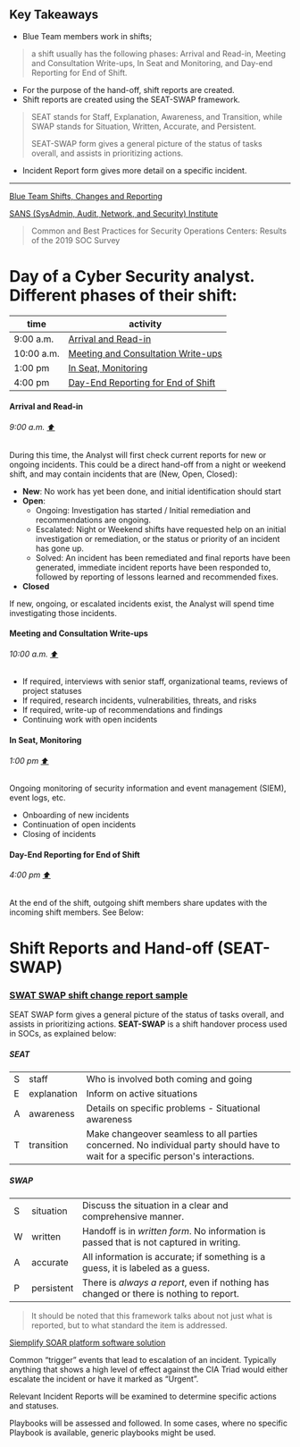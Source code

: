 ## Key Takeaways

- Blue Team members work in shifts;
> a shift usually has the following phases: Arrival and Read-in, Meeting and Consultation Write-ups, In Seat and Monitoring, and Day-end Reporting for End of Shift.
- For the purpose of the hand-off, shift reports are created.
- Shift reports are created using the SEAT-SWAP framework.
> SEAT stands for Staff, Explanation, Awareness, and Transition, while SWAP stands for Situation, Written, Accurate, and Persistent.
> 
> SEAT-SWAP form gives a general picture of the status of tasks overall, and assists in prioritizing actions.
- Incident Report form gives more detail on a specific incident.
___

[Blue Team Shifts, Changes and Reporting](https://web.compass.lighthouselabs.ca/p/cyber/days/w04d1/activities/2954)

[SANS (SysAdmin, Audit, Network, and Security) Institute](https://www.sans.org/media/analyst-program/common-practices-security-operations-centers-results-2019-soc-survey-39060.p)
> Common and Best Practices for Security Operations Centers: Results of the 2019 SOC Survey

# Day of a Cyber Security analyst. Different phases of their shift:
| time | activity |
|-|-------|
| 9:00 a.m. | [Arrival and Read-in](#arrival-and-read-in) |
| 10:00 a.m. | [Meeting and Consultation Write-ups](#meeting-and-consultation-write-ups) |
| 1:00 pm | [In Seat, Monitoring](#in-seat-monitoring) |
| 4:00 pm | [Day-End Reporting for End of Shift](#day-end-reporting-for-end-of-shift) | 

#### Arrival and Read-in 
###### 9:00 a.m. [⬆️](#day-of-a-cyber-security-analyst-different-phases-of-their-shift)
During this time, the Analyst will first check current reports for new or ongoing incidents.
This could be a direct hand-off from a night or weekend shift, and may contain incidents that are (New, Open, Closed):

- **New**: No work has yet been done, and initial identification should start
- **Open**:
    - Ongoing: Investigation has started / Initial remediation and recommendations are ongoing.
    - Escalated: Night or Weekend shifts have requested help on an initial investigation or remediation, or the status or priority of an incident has gone up.
    - Solved: An incident has been remediated and final reports have been generated, immediate incident reports have been responded to, followed by reporting of lessons learned and recommended fixes.
- **Closed**

If new, ongoing, or escalated incidents exist, the Analyst will spend time investigating those incidents.

#### Meeting and Consultation Write-ups
###### 10:00 a.m.  [⬆️](#day-of-a-cyber-security-analyst-different-phases-of-their-shift)
- If required, interviews with senior staff, organizational teams, reviews of project statuses
- If required, research incidents, vulnerabilities, threats, and risks
- If required, write-up of recommendations and findings
- Continuing work with open incidents

#### In Seat, Monitoring
###### 1:00 pm  [⬆️](#day-of-a-cyber-security-analyst-different-phases-of-their-shift)
Ongoing monitoring of security information and event management (SIEM), event logs, etc.
- Onboarding of new incidents
- Continuation of open incidents
- Closing of incidents

#### Day-End Reporting for End of Shift
###### 4:00 pm   [⬆️](#day-of-a-cyber-security-analyst-different-phases-of-their-shift)
At the end of the shift, outgoing shift members share updates with the incoming shift members. See Below:


# Shift Reports and Hand-off (SEAT-SWAP)
### [SWAT SWAP shift change report sample](https://github.com/FredericGariepy/LighthouseLabs/blob/main/PKM/W4/D1/Blue%20Team/SEAT-SWAP%20%5Bshift%20change%20report%5D.md)
SEAT SWAP form gives a general picture of the status of tasks overall, and assists in prioritizing actions. 
**SEAT-SWAP** is a shift handover process used in SOCs, as explained below: 

##### SEAT
||||
|-|--|-----|
|S|staff | Who is involved both coming and going|
|E|explanation | Inform on active situations|
|A|awareness | Details on specific problems - Situational awareness |
|T|transition | Make changeover seamless to all parties concerned. No individual party should have to wait for a specific person's interactions.|

##### SWAP
||||
|-|--|-----|
|S|situation | Discuss the situation in a clear and comprehensive manner.|
|W|written | Handoff is in *written form*. No information is passed that is not captured in writing.|
|A|accurate | All information is accurate; if something is a guess, it is labeled as a guess.|
|P|persistent | There is *always a report*, even if nothing has changed or there is nothing to report.|

> It should be noted that this framework talks about not just what is reported, but to what standard the item is addressed.

[Siemplify SOAR platform software solution](https://www.youtube.com/watch?v=xmusgGAxeWs&feature=youtu.be)

Common “trigger” events that lead to escalation of an incident.
Typically anything that shows a high level of effect against the CIA Triad would either escalate the incident or have it marked as “Urgent”.

Relevant Incident Reports will be examined to determine specific actions and statuses.

Playbooks will be assessed and followed. In some cases, where no specific Playbook is available, generic playbooks might be used. 





